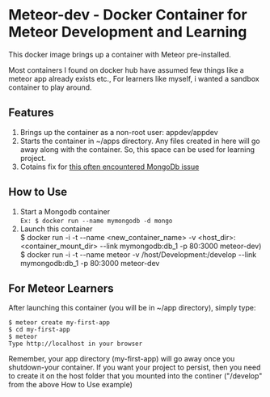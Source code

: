 # Meteor-dev - Docker Container for Meteor Development and Learning  

This docker image brings up a container with Meteor pre-installed.

Most containers I found on docker hub have assumed few things like a meteor app already exists etc., For learners like myself, i wanted a sandbox container to play around. 

## Features  

1. Brings up the container as a non-root user: appdev/appdev  
2. Starts the container in ~/apps directory. Any files created in here will go away along with the container. So, this space can be used for learning project.  
3. Cotains fix for [this often encountered MongoDb issue](https://github.com/meteor/meteor/issues/4019)  

## How to Use  

1. Start a Mongodb container   
	`Ex: $ docker run --name mymongodb -d mongo`
2. Launch this container  
	$ docker run -i -t --name <new_container_name> -v <host_dir>:<container_mount_dir> --link mymongodb:db_1 -p 80:3000 meteor-dev)       
	$ docker run -i -t --name meteor -v /host/Development:/develop --link mymongodb:db_1 -p 80:3000 meteor-dev  

## For Meteor Learners  

After launching this container (you will be in ~/app directory), simply type:  

	$ meteor create my-first-app  
	$ cd my-first-app  
	$ meteor  
	Type http://localhost in your browser 

Remember, your app directory (my-first-app) will go away once you shutdown-your container. If you want your project to persist, then you need to create it on the host folder that you mounted into the continer ("/develop" from the above How to Use example)  









